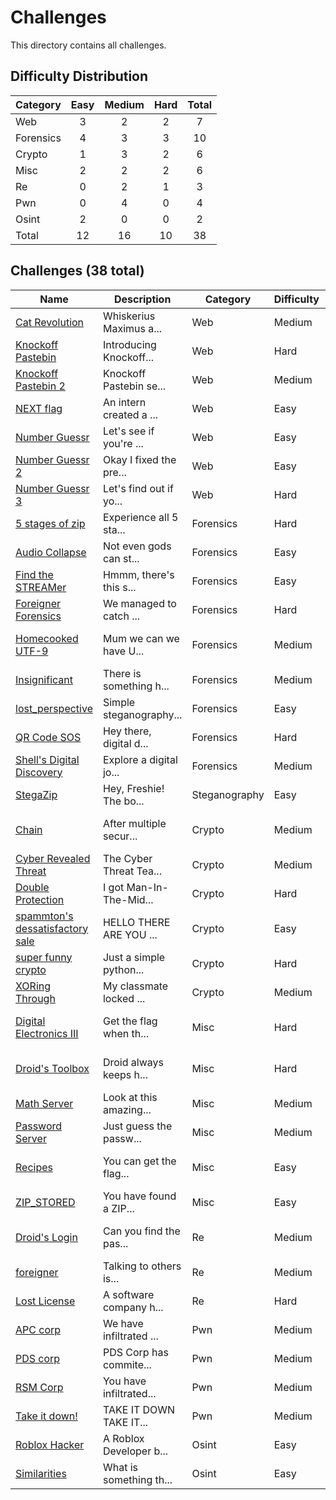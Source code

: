 # Challenges
This directory contains all challenges.

## Difficulty Distribution
| Category | Easy | Medium | Hard | Total |
| -------- |:----:|:------:|:----:|:-----:|
| Web | 3 | 2 | 2 | 7 |
| Forensics | 4 | 3 | 3 | 10 |
| Crypto | 1 | 3 | 2 | 6 |
| Misc | 2 | 2 | 2 | 6 |
| Re | 0 | 2 | 1 | 3 |
| Pwn | 0 | 4 | 0 | 4 |
| Osint | 2 | 0 | 0 | 2 |
| Total | 12 | 16 | 10 | 38 |


## Challenges (38 total)
| Name | Description | Category | Difficulty | Author |
| ---- | ----------- | -------- | ---------- | ------ |
| [Cat Revolution](<./web/Cat Revolution>) | Whiskerius Maximus a... | Web | Medium | Rowhith |
| [Knockoff Pastebin](<./web/Knockoff Pastebin>) | Introducing Knockoff... | Web | Hard | Bryan Lim (JusCodin) |
| [Knockoff Pastebin 2](<./web/Knockoff Pastebin 2>) | Knockoff Pastebin se... | Web | Medium | Bryan Lim (JusCodin) |
| [NEXT flag](<./web/NEXT flag>) | An intern created a ... | Web | Easy | Leong Yu Zhi Andy |
| [Number Guessr](<./web/Number Guessr>) | Let's see if you're ... | Web | Easy | Bryan Lim (JusCodin) |
| [Number Guessr 2](<./web/Number Guessr 2>) | Okay I fixed the pre... | Web | Easy | Bryan Lim (JusCodin) |
| [Number Guessr 3](<./web/Number Guessr 3>) | Let's find out if yo... | Web | Hard | Bryan Lim (JusCodin) |
| [5 stages of zip](<./forensics/5 stages of zip>) | Experience all 5 sta... | Forensics | Hard | Koh Kai En |
| [Audio Collapse](<./forensics/Audio Collapse>) | Not even gods can st... | Forensics | Easy | Branson Woo |
| [Find the STREAMer](<./forensics/Find the STREAMer>) | Hmmm, there's this s... | Forensics | Easy | Foo Geng Hao |
| [Foreigner Forensics](<./forensics/Foreigner Forensics>) | We managed to catch ... | Forensics | Hard | Aum Jiwoo |
| [Homecooked UTF-9](<./forensics/Homecooked UTF-9>) | Mum we can we have U... | Forensics | Medium | Lucius Chee Zihan |
| [Insignificant](<./forensics/Insignificant>) | There is something h... | Forensics | Medium | Bryant Ten |
| [lost_perspective](<./forensics/lost_perspective>) | Simple steganography... | Forensics | Easy | Eugene |
| [QR Code SOS](<./forensics/QR Code SOS>) | Hey there, digital d... | Forensics | Hard | Mah Wen Qiang |
| [Shell's Digital Discovery](<./forensics/Shell's Digital Discovery>) | Explore a digital jo... | Forensics | Medium | Ng Li Ling |
| [StegaZip](<./steganography/StegaZip>) | Hey, Freshie! The bo... | Steganography | Easy | Branson Woo |
| [Chain](<./crypto/Chain>) | After multiple secur... | Crypto | Medium | Ethan Yong Beng Hin |
| [Cyber Revealed Threat](<./crypto/Cyber Revealed Threat>) | The Cyber Threat Tea... | Crypto | Medium | Bryant Ten |
| [Double Protection](<./crypto/Double Protection>) | I got Man-In-The-Mid... | Crypto | Hard | Koh Kai En |
| [spammton's dessatisfactory sale](<./crypto/spammton's dessatisfactory sale>) | HELLO THERE ARE YOU ... | Crypto | Easy | Chan Chee Kin |
| [super funny crypto](<./crypto/super funny crypto>) | Just a simple python... | Crypto | Hard | Bryan Lim (JusCodin) |
| [XORing Through](<./crypto/XORing Through>) | My classmate locked ... | Crypto | Medium | Koh Kai En |
| [Digital Electronics III](<./misc/Digital Electronics III>) | Get the flag when th... | Misc | Hard | Lucius Chee Zihan |
| [Droid's Toolbox](<./misc/Droid's Toolbox>) | Droid always keeps h... | Misc | Hard | Lucius Chee Zihan |
| [Math Server](<./misc/Math Server>) | Look at this amazing... | Misc | Medium | Bryan Lim (JusCodin) |
| [Password Server](<./misc/Password Server>) | Just guess the passw... | Misc | Medium | Bryan Lim (JusCodin) |
| [Recipes](<./misc/Recipes>) | You can get the flag... | Misc | Easy | Lucius Chee Zihan |
| [ZIP_STORED](<./misc/ZIP_STORED>) | You have found a ZIP... | Misc | Easy | Ivan |
| [Droid's Login](<./re/Droid's Login>) | Can you find the pas... | Re | Medium | Lucius Chee Zihan |
| [foreigner](<./re/foreigner>) | Talking to others is... | Re | Medium | Gabriel |
| [Lost License](<./re/Lost License>) | A software company h... | Re | Hard | Aai Xun En Ryan |
| [APC corp](<./pwn/APC corp>) | We have infiltrated ... | Pwn | Medium | Lennon Chee |
| [PDS corp](<./pwn/PDS corp>) | PDS Corp has commite... | Pwn | Medium | Lennon Chee |
| [RSM Corp](<./pwn/RSM Corp>) | You have infiltrated... | Pwn | Medium | Lennon Chee |
| [Take it down!](<./pwn/Take it down!>) | TAKE IT DOWN TAKE IT... | Pwn | Medium | Gabriel |
| [Roblox Hacker](<./osint/Roblox Hacker>) | A Roblox Developer b... | Osint | Easy | Chen Heyu |
| [Similarities](<./osint/Similarities>) | What is something th... | Osint | Easy | Lee Zheng Hong |
